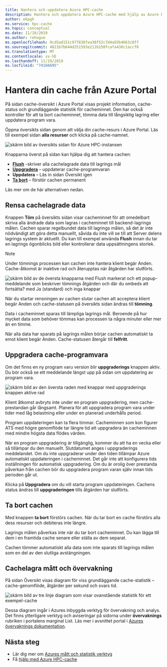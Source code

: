```yaml
---
title: Hantera och uppdatera Azure HPC-cache
description: Hantera och uppdatera Azure HPC-cache med hjälp av Azure Portal
author: ekpgh
ms.service: hpc-cache
ms.topic: conceptual
ms.date: 11/18/2019
ms.author: rohogue
ms.openlocfilehash: 9cd5ad151c977838fea30f52c7d4a93b4663c8ff
ms.sourcegitcommit: 4821b7b644d251593e211b150fcafa430c1accf0
ms.translationtype: MT
ms.contentlocale: sv-SE
ms.lasthandoff: 11/19/2019
ms.locfileid: "74166695"
---
```

# <a name="manage-your-cache-from-the-azure-portal"></a>Hantera din cache från Azure Portal

På sidan cache-översikt i Azure Portal visas projekt information, cache-status och grundläggande statistik för cacheminnet. Den har också kontroller för att ta bort cacheminnet, tömma data till långsiktig lagring eller uppdatera program vara.

Öppna översikts sidan genom att välja din cache-resurs i Azure Portal. Läs till exempel sidan **alla resurser** och klicka på cache-namnet.

![skärm bild av översikts sidan för Azure HPC-instansen](media/hpc-cache-overview.png)

Knapparna överst på sidan kan hjälpa dig att hantera cachen:

* [**Flush**](#flush-cached-data) -skriver alla cachelagrade data till lagrings mål
* [**Uppgradera**](#upgrade-cache-software) – uppdaterar cache-programvaran
* **Uppdatera** – Läs in sidan Översikt igen
* [**Ta bort**](#delete-the-cache) – förstör cachen permanent

Läs mer om de här alternativen nedan.

## <a name="flush-cached-data"></a>Rensa cachelagrade data

Knappen **Töm** på översikts sidan visar cacheminnet för att omedelbart skriva alla ändrade data som lagras i cacheminnet till backend-lagrings målen. Cachen sparar regelbundet data till lagrings målen, så det är inte nödvändigt att göra detta manuellt, såvida du inte vill se till att Server delens lagrings system är aktuellt. Du kan till exempel använda **Flush** innan du tar en lagrings ögonblicks bild eller kontrollerar data uppsättningens storlek.

> [!NOTE]
> Under tömnings processen kan cachen inte hantera klient begär Anden. Cache-åtkomst är inaktive rad och återupptas när åtgärden har slutförts.

![skärm bild av de översta knapparna med Flush markerat och ett popup-meddelande som beskriver tömnings åtgärden och där du ombeds att fortsätta? med Ja (standard) och inga knappar](media/hpc-cache-flush.png)

När du startar rensningen av cachen slutar cachen att acceptera klient begär Anden och cache-statusen på översikts sidan ändras till **tömning**.

Data i cacheminnet sparas till lämpliga lagrings mål. Beroende på hur mycket data som behöver tömmas kan processen ta några minuter eller mer än en timme.

När alla data har sparats på lagrings målen börjar cachen automatiskt ta emot klient begär Anden. Cache-statusen återgår till **felfritt**.

## <a name="upgrade-cache-software"></a>Uppgradera cache-programvara

Om det finns en ny program varu version blir **uppgraderings** knappen aktiv. Du bör också se ett meddelande längst upp på sidan om uppdatering av program vara.

![skärm bild av den översta raden med knappar med uppgraderings knappen aktive rad](media/hpc-cache-upgrade-button.png)

Klient åtkomst avbryts inte under en program uppgradering, men cache-prestandan går långsamt. Planera för att uppgradera program vara under tider med låg belastning eller under en planerad underhålls period.

Program uppdateringen kan ta flera timmar. Cacheminnen som kon figurer ATS med högre genomflöde tar längre tid att uppgradera än cacheminnen med mindre högsta data flödes värden.

När en program uppgradering är tillgänglig, kommer du att ha en vecka eller så tillämpar du den manuellt. Slutdatumet anges i uppgraderings meddelandet. Om du inte uppgraderar under den tiden tillämpar Azure automatiskt uppdateringen i cacheminnet. Det går inte att konfigurera tids inställningen för automatisk uppgradering. Om du är orolig över prestanda påverkan från cachen bör du uppgradera program varan själv innan tids perioden går ut.

Klicka på **Uppgradera** om du vill starta program uppdateringen. Cachens status ändras till **uppgraderingen** tills åtgärden har slutförts.

## <a name="delete-the-cache"></a>Ta bort cachen

Med knappen **ta bort** förstörs cachen. När du tar bort en cache förstörs alla dess resurser och debiteras inte längre.

Lagrings målen påverkas inte när du tar bort cacheminnet. Du kan lägga till dem i en framtida cache senare eller ställa av dem separat.

Cachen tömmer automatiskt alla data som inte sparats till lagrings målen som en del av den slutliga avstängningen.

## <a name="cache-metrics-and-monitoring"></a>Cachelagra mått och övervakning

På sidan Översikt visas diagram för viss grundläggande cache-statistik – cache-genomflöde, åtgärder per sekund och svars tid.

![skärm bild av tre linje diagram som visar ovanstående statistik för ett exempel-cache](media/hpc-cache-overview-stats.png)

Dessa diagram ingår i Azures inbyggda verktyg för övervakning och analys. Det finns ytterligare verktyg och aviseringar på sidorna under **övervaknings** rubriken i portalens marginal List. Läs mer i avsnittet portal i [Azures övervaknings dokumentation](../azure-monitor/insights/monitor-azure-resource.md#monitoring-in-the-azure-portal).

## <a name="next-steps"></a>Nästa steg

<!-- * Learn more about metrics and statistics for hpc cache -->
* Lär dig mer om [Azures mått och statistik verktyg](../azure-monitor/index.yml)
* Få [hjälp med Azure HPC-cache](hpc-cache-support-ticket.md)
